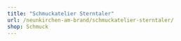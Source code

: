 ```yaml
---
title: "Schmuckatelier Sterntaler"
url: /neunkirchen-am-brand/schmuckatelier-sterntaler/
shop: Schmuck
---
```

